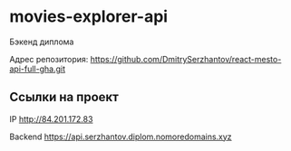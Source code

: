 # movies-explorer-api
Бэкенд диплома




Адрес репозитория: https://github.com/DmitrySerzhantov/react-mesto-api-full-gha.git

## Ссылки на проект

IP http://84.201.172.83

Backend https://api.serzhantov.diplom.nomoredomains.xyz

